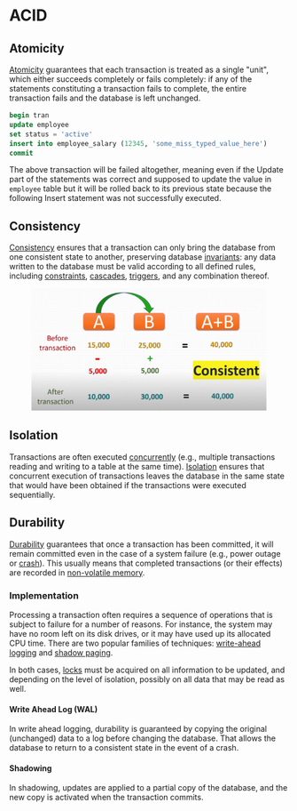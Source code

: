 # ACID

## Atomicity

[Atomicity](https://en.wikipedia.org/wiki/Atomicity\_\(database\_systems\)) guarantees that each transaction is treated as a single "unit", which either succeeds completely or fails completely: if any of the statements constituting a transaction fails to complete, the entire transaction fails and the database is left unchanged.&#x20;

```sql
begin tran
update employee
set status = 'active'
insert into employee_salary (12345, 'some_miss_typed_value_here')
commit
```

The above transaction will be failed altogether, meaning even if the Update part of the statements was correct and supposed to update the value in `employee` table but it will be rolled back to its previous state because the following Insert statement was not successfully executed.

## Consistency

[Consistency](https://en.wikipedia.org/wiki/Consistency\_\(database\_systems\)) ensures that a transaction can only bring the database from one consistent state to another, preserving database [invariants](https://en.wikipedia.org/wiki/Invariant\_\(computer\_science\)): any data written to the database must be valid according to all defined rules, including [constraints](https://en.wikipedia.org/wiki/Integrity\_constraints), [cascades](https://en.wikipedia.org/wiki/Cascading\_rollback), [triggers](https://en.wikipedia.org/wiki/Database\_trigger), and any combination thereof.

<figure><img src="../../.gitbook/assets/Screen Shot 2023-04-14 at 10.38.36 PM.png" alt=""><figcaption></figcaption></figure>

## Isolation

Transactions are often executed [concurrently](https://en.wikipedia.org/wiki/Concurrent\_computing) (e.g., multiple transactions reading and writing to a table at the same time). [Isolation](https://en.wikipedia.org/wiki/Isolation\_\(database\_systems\)) ensures that concurrent execution of transactions leaves the database in the same state that would have been obtained if the transactions were executed sequentially.



## Durability

[Durability](https://en.wikipedia.org/wiki/Durability\_\(computer\_science\)) guarantees that once a transaction has been committed, it will remain committed even in the case of a system failure (e.g., power outage or [crash](https://en.wikipedia.org/wiki/Crash\_\(computing\))). This usually means that completed transactions (or their effects) are recorded in [non-volatile memory](https://en.wikipedia.org/wiki/Non-volatile\_memory).



### Implementation

Processing a transaction often requires a sequence of operations that is subject to failure for a number of reasons. For instance, the system may have no room left on its disk drives, or it may have used up its allocated CPU time. There are two popular families of techniques: [write-ahead logging](https://en.wikipedia.org/wiki/Write-ahead\_logging) and [shadow paging](https://en.wikipedia.org/wiki/Shadow\_paging).&#x20;

In both cases, [locks](https://en.wikipedia.org/wiki/Lock\_\(computer\_science\)) must be acquired on all information to be updated, and depending on the level of isolation, possibly on all data that may be read as well.&#x20;

#### Write Ahead Log (WAL)

In write ahead logging, durability is guaranteed by copying the original (unchanged) data to a log before changing the database. That allows the database to return to a consistent state in the event of a crash.&#x20;

#### Shadowing

In shadowing, updates are applied to a partial copy of the database, and the new copy is activated when the transaction commits.

